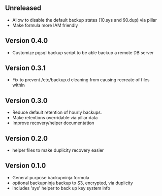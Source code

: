 ## Unreleased

* Allow to disable the default backup states (10.sys and 90.dup) via pillar
* Make formula more IAM friendly

## Version 0.4.0

* Customize pgsql backup script to be able backup a remote DB server

## Version 0.3.1

* Fix to prevent /etc/backup.d cleaning from causing recreate of files within

## Version 0.3.0

* Reduce default retention of hourly backups.
* Make retentions overridable via pillar data
* Improve recovery/helper documentation

## Version 0.2.0

* helper files to make duplicity recovery easier

## Version 0.1.0

* General purpose backupninja formula
* optional backupninja backup to S3, encrypted, via duplicity
* includes 'sys' helper to back up key system info
